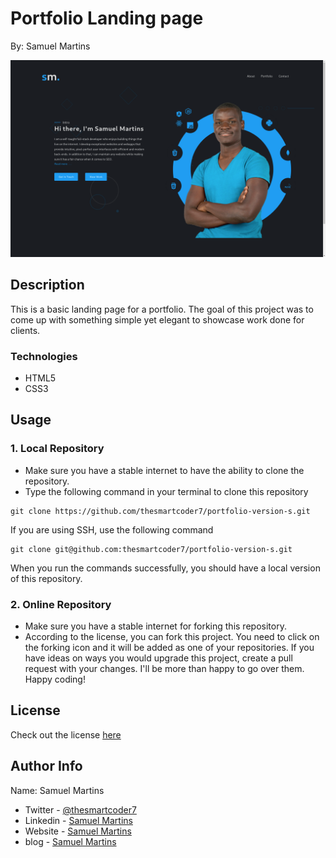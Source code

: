 # Portfolio Landing page

By: Samuel Martins

![Project Image](assets/images/readme.png)

## Description

This is a basic landing page for a portfolio. The goal of this project was to come up with something simple yet elegant to showcase work done for clients.

### Technologies

-   HTML5
-   CSS3

## Usage

### 1. Local Repository

-   Make sure you have a stable internet to have the ability to clone the repository.
-   Type the following command in your terminal to clone this repository

```
git clone https://github.com/thesmartcoder7/portfolio-version-s.git
```

If you are using SSH, use the following command

```
git clone git@github.com:thesmartcoder7/portfolio-version-s.git
```

When you run the commands successfully, you should have a local version of this repository.

### 2. Online Repository

-   Make sure you have a stable internet for forking this repository.
-   According to the license, you can fork this project. You need to click on the forking icon and it will be added as one of your repositories. If you have ideas on ways you would upgrade this project, create a pull request with your changes. I'll be more than happy to go over them. Happy coding!

## License

Check out the license [here](LICENSE)

## Author Info

Name: Samuel Martins

-   Twitter - [@thesmartcoder7](https://twitter.com/thesmartcoder7)
-   Linkedin - [Samuel Martins](https://www.linkedin.com/in/samuel-martins-09839b115/)
-   Website - [Samuel Martins](https://smart-code.dev)
-   blog - [Samuel Martins](https://samuel-martins.medium.com/)
